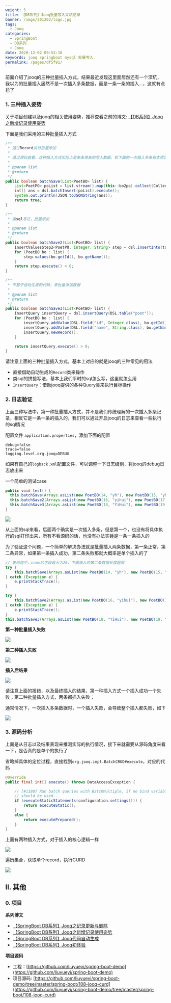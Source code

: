 ```yaml
---
weight: 5
title: 【DB系列】Jooq批量写入采坑记录
banner: /imgs/201202/logo.jpg
tags: 
  - Jooq
categories: 
  - SpringBoot
  - DB系列
  - Jooq
date: 2020-12-02 09:53:18
keywords: jooq springboot mysql 批量写入
permalink: /pages/df5f91/
---
```


前面介绍了jooq的三种批量插入方式，结果最近发现这里面居然还有一个深坑，我以为的批量插入居然不是一次插入多条数据，而是一条一条的插入...，这就有点尬了

<!-- more -->

### 1. 三种插入姿势

关于项目创建以及jooq的相关使用姿势，推荐查看之前的博文: [【DB系列】Jooq之新增记录使用姿势](https://spring.hhui.top/spring-blog/2020/09/20/200920-SpringBoot%E7%B3%BB%E5%88%97Jooq%E4%B9%8B%E6%96%B0%E5%A2%9E%E8%AE%B0%E5%BD%95%E4%BD%BF%E7%94%A8%E5%A7%BF%E5%8A%BF/)

下面是我们采用的三种批量插入方式

```java
/**
 * 通过Record执行批量添加
 *
 * 通过源码查看，这种插入方式实际上是单条单条的写入数据，和下面的一次插入多条有本质区别
 *
 * @param list
 * @return
 */
public boolean batchSave(List<PoetBO> list) {
    List<PoetPO> poList = list.stream().map(this::bo2po).collect(Collectors.toList());
    int[] ans = dsl.batchInsert(poList).execute();
    System.out.println(JSON.toJSONString(ans));
    return true;
}

/**
 * 类sql写法，批量添加
 *
 * @param list
 * @return
 */
public boolean batchSave2(List<PoetBO> list) {
    InsertValuesStep2<PoetPO, Integer, String> step = dsl.insertInto(table).columns(table.ID, table.NAME);
    for (PoetBO bo : list) {
        step.values(bo.getId(), bo.getName());
    }
    return step.execute() > 0;
}

/**
 * 不基于自动生成的代码，来批量添加数据
 *
 * @param list
 * @return
 */
public boolean batchSave3(List<PoetBO> list) {
    InsertQuery insertQuery = dsl.insertQuery(DSL.table("poet"));
    for (PoetBO bo : list) {
        insertQuery.addValue(DSL.field("id", Integer.class), bo.getId());
        insertQuery.addValue(DSL.field("name", String.class), bo.getName());
        insertQuery.newRecord();
    }

    return insertQuery.execute() > 0;
}
```

请注意上面的三种批量插入方式，基本上对应的就是jooq的三种常见的用法

- 直接借助自动生成的`Record`类来操作
- 类sql的拼接写法，基本上我们平时的sql怎么写，这里就怎么用
- `InsertQuery`：借助jooq提供的各种Query类来执行目标操作 

### 2. 日志验证

上面三种写法中，第一种批量插入方式，并不是我们传统理解的一次插入多条记录，相反它是一条一条的插入的，我们可以通过开启jooq的日志来查看一些执行的sql情况

配置文件 `application.properties`，添加下面的配置

```properties
debug=false
trace=false
logging.level.org.jooq=DEBUG
```

如果有自己的`logback.xml`配置文件，可以调整一下日志级别，将jooq的debug日志放出来

一个简单的测试case

```java
public void test() {
  this.batchSave(Arrays.asList(new PoetBO(14, "yh"), new PoetBO(15, "yhh")));
  this.batchSave2(Arrays.asList(new PoetBO(16, "yihui"), new PoetBO(17, "yihuihui")));
  this.batchSave3(Arrays.asList(new PoetBO(18, "YiHui"), new PoetBO(19, "YiHuiBlog")));
}
```

![](/imgs/201202/00.jpg)

从上面的sql来看，后面两个确实是一次插入多条，但是第一个，也没有将具体执行的sql打印出来，所有不看源码的话，也没有办法实锤是一条一条插入的

为了验证这个问题，一个简单的解决办法就是批量插入两条数据，第一条正常，第二条异常，如果第一条插入成功，第二条失败那就大概率是单个插入的了

```java
// 表结构中，name的字段最大为20，下面插入的第二条数据长度超限
try {
    this.batchSave(Arrays.asList(new PoetBO(14, "yh"), new PoetBO(15, "1234567890098765432112345")));
} catch (Exception e) {
    e.printStackTrace();
}

try {
    this.batchSave2(Arrays.asList(new PoetBO(16, "yihui"), new PoetBO(17, "1234567890098765432112345")));
} catch (Exception e) {
    e.printStackTrace();
}
this.batchSave3(Arrays.asList(new PoetBO(18, "YiHui"), new PoetBO(19, "YiHuiBlog")));
```

**第一种批量插入失败**

![](/imgs/201202/01.jpg)

**第二种插入失败**

![](/imgs/201202/02.jpg)

**插入后结果**

![](/imgs/201202/03.jpg)


请注意上面的报错，以及最终插入的结果，第一种插入方式一个插入成功一个失败；第二种批量插入方式，两条都插入失败；

通常情况下，一次插入多条数据时，一个插入失败，会导致整个插入都失败，如下

![](/imgs/201202/04.jpg)

### 3. 源码分析

上面是从日志以及结果表现来推测实际的执行情况，接下来就需要从源码角度来看一下，是否真的是单个的执行了

省略掉具体的定位过程，直接找到`org.jooq.impl.BatchCRUD#execute`，对应的代码

```java
@Override
public final int[] execute() throws DataAccessException {

    // [#1180] Run batch queries with BatchMultiple, if no bind variables
    // should be used...
    if (executeStaticStatements(configuration.settings())) {
        return executeStatic();
    }
    else {
        return executePrepared();
    }
}
```

上面有两种插入方式，对于插入的核心逻辑一样

![](/imgs/201202/05.jpg)

遍历集合，获取单个record，执行CURD

![](/imgs/201202/06.jpg)

## II. 其他

### 0. 项目


**系列博文**

- [【SpringBoot DB系列】Jooq之记录更新与删除](https://spring.hhui.top/spring-blog/2020/09/30/200930-SpringBoot%E7%B3%BB%E5%88%97Jooq%E4%B9%8B%E8%AE%B0%E5%BD%95%E6%9B%B4%E6%96%B0%E4%B8%8E%E5%88%A0%E9%99%A4/)
- [【SpringBoot DB系列】Jooq之新增记录使用姿势](http://spring.hhui.top/spring-blog/2020/09/20/200920-SpringBoot%E7%B3%BB%E5%88%97Jooq%E4%B9%8B%E6%96%B0%E5%A2%9E%E8%AE%B0%E5%BD%95%E4%BD%BF%E7%94%A8%E5%A7%BF%E5%8A%BF/)
- [【SpringBoot DB系列】Jooq代码自动生成](http://spring.hhui.top/spring-blog/2020/09/16/200916-SpringBoot%E7%B3%BB%E5%88%97Jooq%E4%BB%A3%E7%A0%81%E8%87%AA%E5%8A%A8%E7%94%9F%E6%88%90/)
- [【SpringBoot DB系列】Jooq初体验](http://spring.hhui.top/spring-blog/2020/09/15/200915-SpringBoot%E7%B3%BB%E5%88%97Jooq%E5%88%9D%E4%BD%93%E9%AA%8C/)

**项目源码**

- 工程：[https://github.com/liuyueyi/spring-boot-demo](https://github.com/liuyueyi/spring-boot-demo)
- 项目源码: [https://github.com/liuyueyi/spring-boot-demo/tree/master/spring-boot/108-jooq-curd](https://github.com/liuyueyi/spring-boot-demo/tree/master/spring-boot/108-jooq-curd)


